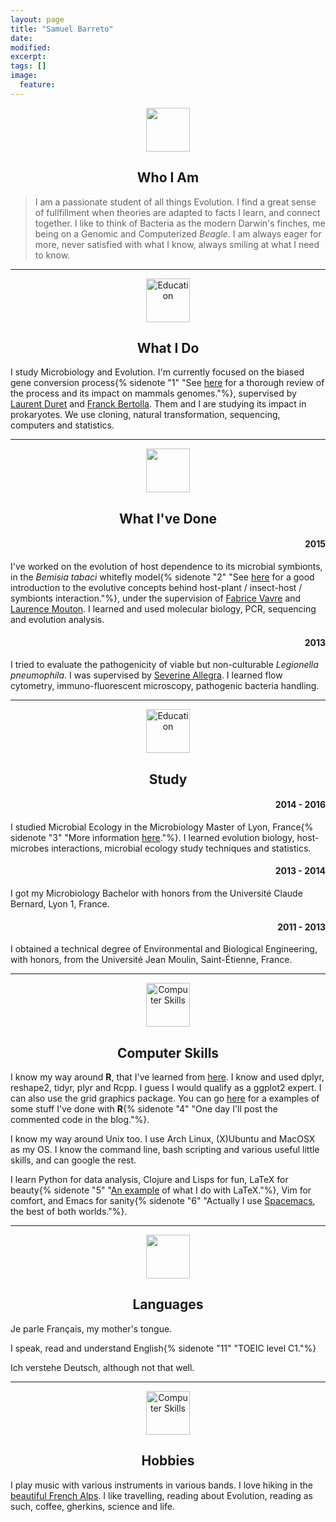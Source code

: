 ```yaml
---
layout: page
title: "Samuel Barreto"
date: 
modified:
excerpt:
tags: []
image:
  feature:
---
```

<p align="center">
<img src="{{ site.url }}/images/CV/person.png" width="70" height="70">
</p>
<h2 align="center">Who I Am</h2>

> I am a passionate student of all things Evolution. I find a great sense of
> fullfillment when theories are adapted to facts I learn, and connect together.
> I like to think of Bacteria as the modern Darwin's finches, me being on a
> Genomic and Computerized _Beagle_. I am always eager for more, never satisfied
> with what I know, always smiling at what I need to know.

-------------------------------------------------------------------------------


<p align="center">
<img src="{{ site.url }}/images/CV/microscope.png" alt="Education" width="70" height="70">
</p>
<h2 align="center">What I Do</h2>

I study Microbiology and Evolution. I'm currently focused on the biased gene
conversion process{% sidenote "1" "See [here](http://www.ncbi.nlm.nih.gov/pubmed/19630562) for a thorough review of the process and its impact on mammals genomes."%}, supervised by
[Laurent Duret](https://lbbe.univ-lyon1.fr/-Duret-Laurent-.html) and
[Franck Bertolla](http://www.researchgate.net/profile/Franck_Bertolla). Them and
I are studying its impact in prokaryotes. We use cloning, natural
transformation, sequencing, computers and statistics.

-------------------------------------------------------------------------------

<p align="center">
<img src="{{ site.url }}/images/CV/toolbox.png" width="70" height="70">
</p>
<h2 align="center">What I've Done</h2>

<h4 align="right">2015</h4>

I've worked on the evolution of host dependence to its microbial symbionts, in
the *Bemisia tabaci* whitefly model{% sidenote "2" "See [here](http://www.ncbi.nlm.nih.gov/pubmed/19230673) for a good introduction to the evolutive concepts behind host-plant / insect-host / symbionts interaction."%},
under the supervision of
[Fabrice Vavre](https://lbbe.univ-lyon1.fr/-Vavre-Fabrice-.html) and
[Laurence Mouton](https://lbbe.univ-lyon1.fr/-Mouton-Laurence-.html). I learned
and used molecular biology, PCR, sequencing and evolution analysis. 

<h4 align="right">2013</h4>

I tried to evaluate the pathogenicity of viable but non-culturable *Legionella
pneumophila*. I was supervised by
[Severine Allegra](http://portail.univ-st-etienne.fr/bienvenue/utilitaires/mme-allegra-severine-56254.kjsp).
I learned flow cytometry, immuno-fluorescent microscopy, pathogenic bacteria
handling. 

-------------------------------------------------------------------------------

<p align="center">
<img src="{{ site.url }}/images/CV/study2.png" alt="Education" width="70" height="70">
</p>
<h2 align="center">Study</h2>

<h4 align="right">2014 - 2016</h4>

I studied Microbial Ecology in the Microbiology Master of Lyon, France{% sidenote "3" "More information [here](http://master-me.univ-lyon1.fr/)."%}.
I learned evolution biology, host-microbes interactions, microbial ecology study
techniques and statistics. 

<h4 align="right">2013 - 2014</h4>

I got my Microbiology Bachelor with honors from the Université Claude Bernard,
Lyon 1, France.

<h4 align="right">2011 - 2013</h4>

I obtained a technical degree of Environmental and Biological Engineering, with
honors, from the Université Jean Moulin, Saint-Étienne, France.

-------------------------------------------------------------------------------

<p align="center">
<img src="{{ site.url }}/images/CV/computer2.png" alt="Computer Skills" width="70" height="70">
</p>
<h2 align="center">Computer Skills</h2>

I know my way around **R**, that I've learned from
[here](https://www.coursera.org/specializations/jhudatascience). I know and used
dplyr, reshape2, tidyr, plyr and Rcpp. I guess I would qualify as a ggplot2
expert. I can also use the grid graphics package. You can go
[here](https://www.dropbox.com/sh/pubta5p96hbznp6/AAClumumR0HM8JuXaDOAJ9Vea?dl=0)
for a examples of some stuff I've done with **R**{% sidenote "4" "One day I'll post the commented code in the blog."%}.

I know my way around Unix too. I use Arch Linux, (X)Ubuntu and MacOSX as my OS.
I know the command line, bash scripting and various useful little skills, and
can google the rest. 

I learn Python for data analysis, Clojure and Lisps for fun, LaTeX for beauty{% sidenote "5" "[An example](https://www.dropbox.com/s/5obbvrbudd06tbo/notes.pdf?dl=0) of what I do with LaTeX."%},
Vim for comfort, and Emacs for sanity{% sidenote "6" "Actually I use [Spacemacs](https://github.com/syl20bnr/spacemacs), the best of both worlds."%}. 

-------------------------------------------------------------------------------

<p align="center">
<img src="{{ site.url }}/images/CV/talk.png" width="70" height="70">
</p>
<h2 align="center">Languages</h2>

Je parle Français, my mother's tongue.

I speak, read and understand English{% sidenote "11" "TOEIC level C1."%}

Ich verstehe Deutsch, although not that well. 


-------------------------------------------------------------------------------

<p align="center">
<img src="{{ site.url }}/images/CV/music.png" alt="Computer Skills" width="70" height="70">
</p>
<h2 align="center">Hobbies</h2>

I play music with various instruments in various bands. I love hiking in the
[beautiful French Alps](http://medias.valdallos.com/images/info_pages/multitailles/800x600_lac-d-allos-2385.jpg).
I like travelling, reading about Evolution, reading as such, coffee, gherkins,
science and life.
